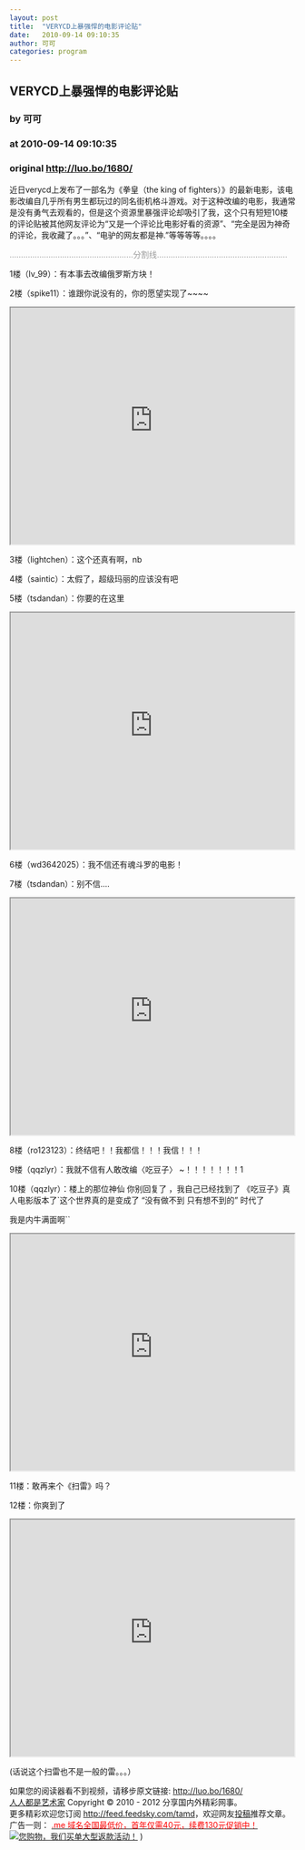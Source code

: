 ```yaml
---
layout: post
title:  "VERYCD上暴强悍的电影评论贴"
date:   2010-09-14 09:10:35
author: 可可
categories: program
---
```


## VERYCD上暴强悍的电影评论贴
### by 可可
### at 2010-09-14 09:10:35
### original <http://luo.bo/1680/>

<p>近日verycd上发布了一部名为《拳皇（the king of fighters）》的最新电影，该电影改编自几乎所有男生都玩过的同名街机格斗游戏。对于这种改编的电影，我通常是没有勇气去观看的，但是这个资源里暴强评论却吸引了我，这个只有短短10楼的评论贴被其他网友评论为“又是一个评论比电影好看的资源”、“完全是因为神奇的评论，我收藏了。。。”、“电驴的网友都是神.”等等等等。。。。</p><p><span style="color:#999999">………………………………………………分割线…………………………………………………</span></p><p>1楼（lv_99）：有本事去改编俄罗斯方块！</p><p>2楼（spike11）：谁跟你说没有的，你的愿望实现了~~~~</p><p><iframe src="http://reader.googleusercontent.com/reader/embediframe?src=http://player.youku.com/player.php/sid/XNjU2NjM5OTY%3D/v.swf&amp;width=500&amp;height=416" width="500" height="416"></iframe></p><p>3楼（lightchen）：这个还真有啊，nb<span></span></p><p>4楼（saintic）：太假了，超级玛丽的应该没有吧</p><p>5楼（tsdandan）：你要的在这里</p><p><iframe src="http://reader.googleusercontent.com/reader/embediframe?src=http://player.youku.com/player.php/sid/XMTk4NTQxOTAw/v.swf&amp;width=500&amp;height=416" width="500" height="416"></iframe></p><p>6楼（wd3642025）：我不信还有魂斗罗的电影！</p><p>7楼（tsdandan）：别不信....</p><p><iframe src="http://reader.googleusercontent.com/reader/embediframe?src=http://player.youku.com/player.php/sid/XNjEyMjMzNDA%3D/v.swf&amp;width=500&amp;height=416" width="500" height="416"></iframe></p><p>8楼（ro123123）：终结吧！！我都信！！！我信！！！</p><p>9楼（qqzlyr）：我就不信有人敢改编〈吃豆子〉 ~！！！！！！！1</p><p>10楼（qqzlyr）：楼上的那位神仙 你别回复了 ，我自己已经找到了 《吃豆子》真人电影版本了`这个世界真的是变成了 “没有做不到 只有想不到的” 时代了</p><p>我是内牛满面啊``</p><p><iframe src="http://reader.googleusercontent.com/reader/embediframe?src=http://player.youku.com/player.php/sid/XMTYyNjQxNTYw/v.swf&amp;width=500&amp;height=416" width="500" height="416"></iframe></p><p>11楼：敢再来个《扫雷》吗？</p><p>12楼：你爽到了</p><p><iframe src="http://reader.googleusercontent.com/reader/embediframe?src=http://player.youku.com/player.php/sid/XNzI2Mzc3Mg%3D%3D/v.swf&amp;width=500&amp;height=416" width="500" height="416"></iframe></p><p>(话说这个扫雷也不是一般的雷。。。）</p><p>如果您的阅读器看不到视频，请移步原文链接: <a href="http://luo.bo/1680/">http://luo.bo/1680/</a> <br> <a href="http://luo.bo/">人人都是艺术家</a> Copyright ©   2010 - 2012 分享国内外精彩网事。<br> 更多精彩欢迎您订阅 <a href="http://feed.feedsky.com/tamd">http://feed.feedsky.com/tamd</a>，欢迎网友<a href="http://luo.bo/delivery/">投稿</a>推荐文章。<br> 广告一则： <a href="http://zi.mu/domain"><font color="red">.me 域名全国最低价，首年仅需40元，续费130元促销中！</font></a><br> <a href="http://8.nf/1ww" title="您购物，我们买单大型返款活动！"><img src="http://dulei.si/files/d31ce66350773894f74b3b7a68258321.gif" alt="您购物，我们买单大型返款活动！" title="您购物，我们买单大型返款活动！" border="0"></a> )</p>